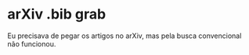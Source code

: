 # arXiv .bib grab
Eu precisava de pegar os artigos no arXiv, mas pela busca convencional não funcionou.

